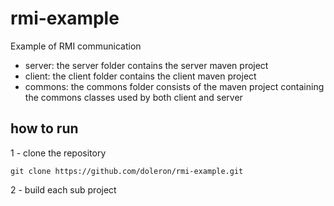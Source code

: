 # rmi-example
Example of RMI communication

- server: the server folder contains the server maven project 
- client: the client folder contains the client maven project 
- commons: the commons folder consists of the maven project containing the commons classes used by both client and server

## how to run

1 - clone the repository

    git clone https://github.com/doleron/rmi-example.git
    
2 - build each sub project
